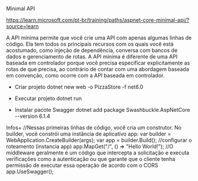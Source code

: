 Minimal API

https://learn.microsoft.com/pt-br/training/paths/aspnet-core-minimal-api/?source=learn

A API mínima permite que você crie uma API com apenas algumas linhas de código. Ela tem todos os principais recursos com os quais você está acostumado, como injeção de dependência, conversa com bancos de dados e gerenciamento de rotas. A API mínima é diferente de uma API baseada em controlador porque você precisa especificar explicitamente as rotas de que precisa, ao contrário de contar com uma abordagem baseada em convenção, como ocorre com a API baseada em controlador.

- Criar projeto
dotnet new web -o PizzaStore -f net6.0

- Executar projeto
dotnet run

- Instalar pacote Swagger
dotnet add package Swashbuckle.AspNetCore --version 6.1.4   


Infos+
//Nessas primeiras linhas de código, você cria um construtor. No builder, você constrói uma instância de aplicativo app:
var builder = WebApplication.CreateBuilder(args);
var app = builder.Build();
//configurar o roteamento (instancia app)
app.MapGet("/", () => "Hello World!");
//O middleware geralmente é um código que intercepta a solicitação e executa verificações como a autenticação ou que garante que o cliente tenha permissão de executar essa operação de acordo com o CORS
app.UseSwagger();
